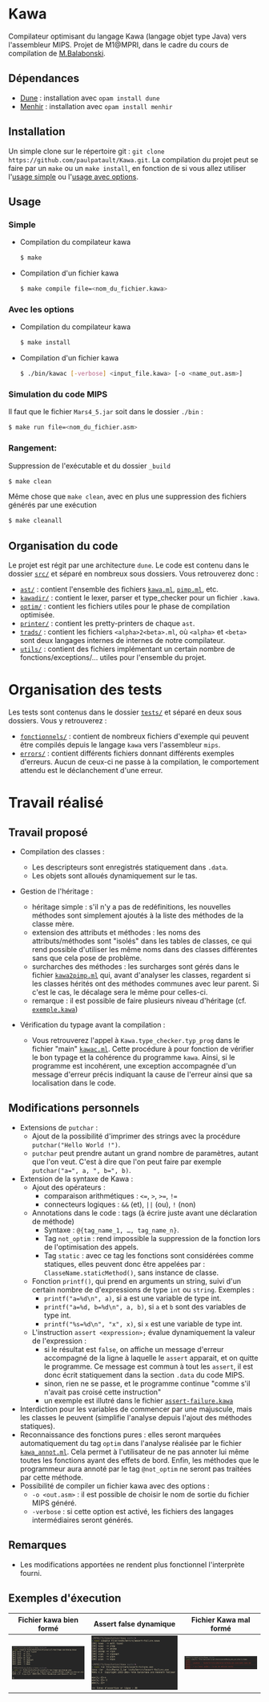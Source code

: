 # Kawa

Compilateur optimisant du langage Kawa (langage objet type Java) vers l'assembleur MIPS.
Projet de M1@MPRI, dans le cadre du cours de compilation de [M.Balabonski](https://www.lri.fr/~blsk/).

## Dépendances

- [Dune](https://dune.build) : installation avec `opam install dune`
- [Menhir](http://gallium.inria.fr/~fpottier/menhir/) : installation avec `opam install menhir`

## Installation

Un simple clone sur le répertoire git : `git clone https://github.com/paulpatault/Kawa.git`.
La compilation du projet peut se faire par un `make` ou un `make install`, en fonction de
si vous allez utiliser l'[usage simple](https://github.com/paulpatault/Kawa#simple)
ou l'[usage avec options](https://github.com/paulpatault/Kawa#avec-les-options).

## Usage

### Simple
  + Compilation du compilateur kawa
      ```bash
      $ make
      ```
  + Compilation d'un fichier kawa
      ```bash
      $ make compile file=<nom_du_fichier.kawa>
      ```

### Avec les options
+ Compilation du compilateur kawa
    ```bash
    $ make install
    ```
+ Compilation d'un fichier kawa
    ```bash
    $ ./bin/kawac [-verbose] <input_file.kawa> [-o <name_out.asm>]
    ```

### Simulation du code MIPS
Il faut que le fichier `Mars4_5.jar` soit dans le dossier `./bin` :
  ```bash
  $ make run file=<nom_du_fichier.asm>
  ```

### Rangement:
Suppression de l'exécutable et du dossier `_build`
```bash
$ make clean
```
Même chose que `make clean`, avec en plus une suppression des fichiers générés par une exécution
```bash
$ make cleanall
```

## Organisation du code
Le projet est régit par une architecture `dune`.
Le code est contenu dans le dossier [`src/`](./src) et séparé en nombreux sous dossiers.
Vous retrouverez donc :
- [`ast/`](./src/ast) : contient l'ensemble des fichiers [`kawa.ml`](./src/ast/kawa.ml), [`pimp.ml`](./src/ast/pimp.ml), etc.
- [`kawadir/`](./src/kawadir) : contient le lexer, parser et type\_checker pour un fichier `.kawa`.
- [`optim/`](./src/optim) : contient les fichiers utiles pour le phase de compilation optimisée.
- [`printer/`](./src/printer) : contient les pretty-printers de chaque `ast`.
- [`trads/`](./src/trads) : contient les fichiers `<alpha>2<beta>.ml`, où `<alpha>` et `<beta>` sont deux
  langages internes de internes de notre compilateur.
- [`utils/`](./src/utils) : contient des fichiers implémentant un certain nombre de fonctions/exceptions/...
  utiles pour l'ensemble du projet.

# Organisation des tests
Les tests sont contenus dans le dossier [`tests/`](./tests) et séparé en deux sous dossiers.
Vous y retrouverez :
- [`fonctionnels/`](./tests/fonctionnels) : contient de nombreux fichiers d'exemple qui peuvent être compilés depuis
  le langage `kawa` vers l'assembleur `mips`.
- [`errors/`](./tests/errors) : contient différents fichiers donnant différents exemples d'erreurs.
  Aucun de ceux-ci ne passe à la compilation, le comportement attendu est le déclanchement
  d'une erreur.

# Travail réalisé
## Travail proposé
- Compilation des classes :
  - Les descripteurs sont enregistrés statiquement dans `.data`.
  - Les objets sont alloués dynamiquement sur le tas.
- Gestion de l'héritage :
  - héritage simple : s'il n'y a pas de redéfinitions, les nouvelles méthodes sont simplement ajoutés
  à la liste des méthodes de la classe mère.
  - extension des attributs et méthodes : les noms des attributs/méthodes sont "isolés" dans
  les tables de classes, ce qui rend possible d'utiliser les même noms dans des classes
  différentes sans que cela pose de problème.
  - surcharches des méthodes : les surcharges sont gérés dans le fichier [`kawa2pimp.ml`](./src/trads/kawa2pimp.ml)
  qui, avant d'analyser les classes, regardent si les classes hérités ont des méthodes communes
  avec leur parent. Si c'est le cas, le décalage sera le même pour celles-ci.
  - remarque : il est possible de faire plusieurs niveau d'héritage (cf. [`exemple.kawa`](./tests/fonctionnels/6-heritage-complexe.kawa))

- Vérification du typage avant la compilation :
  - Vous retrouverez l'appel à `Kawa.type_checker.typ_prog` dans le fichier "main" [`kawac.ml`](./src/kawac.ml).
  Cette procédure à pour fonction de vérifier le bon typage et la cohérence du programme `kawa`.
  Ainsi, si le programme est incohérent, une exception accompagnée d'un message d'erreur
  précis indiquant la cause de l'erreur ainsi que sa localisation dans le code.

## Modifications personnels
- Extensions de `putchar` :
  - Ajout de la possibilité d'imprimer des strings avec la procédure `putchar("Hello World !")`.
  - `putchar` peut prendre autant un grand nombre de paramètres, autant que l'on veut. C'est à dire
  que l'on peut faire par exemple `putchar("a=", a, ", b=", b)`.
- Extension de la syntaxe de Kawa :
  - Ajout des opérateurs :
    - comparaison arithmétiques : `<=`, `>`, `>=`, `!=`
    - connecteurs logiques : `&&` (et), `||` (ou), `!` (non)
  - Annotations dans le code : tags (à écrire juste avant une déclaration de méthode)
    - Syntaxe : `@{tag_name_1, …, tag_name_n}`.
    - Tag `not_optim` : rend impossible la suppression de la fonction lors de l'optimisation des appels.
    - Tag `static` : avec ce tag les fonctions sont considérées comme statiques, elles peuvent donc être appelées par : `ClasseName.staticMethod()`, sans instance de classe.
  - Fonction `printf()`, qui prend en arguments un string, suivi d'un certain nombre de d'expressions de type `int` ou `string`. Exemples :
    - `printf("a=%d\n", a)`, si a est une variable de type int.
    - `printf("a=%d, b=%d\n", a, b)`, si `a` et `b` sont des variables de type int.
    - `printf("%s=%d\n", "x", x)`, si `x` est une variable de type int.
  - L'instruction `assert <expression>;` évalue dynamiquement la valeur de l'expression :
    - si le résultat est `false`, on affiche un message d'erreur accompagné de la ligne à laquelle le `assert` apparait, et on quitte le programme. Ce message est commun à tout les `assert`, il est donc écrit statiquement dans la section `.data` du code MIPS.
    - sinon, rien ne se passe, et le programme continue "comme s'il n'avait pas croisé cette instruction"
    - un exemple est illutré dans le fichier [`assert-failure.kawa`](./tests/errors/assert-failure.kawa)
- Interdiction pour les variables de commencer par une majuscule, mais les classes le peuvent (simplifie l'analyse depuis l'ajout des méthodes statiques).
- Reconnaissance des fonctions pures : elles seront marquées automatiquement du tag `optim`
  dans l'analyse réalisée par le fichier [`kawa_annot.ml`](./src/kawadir/kawa_annot.ml).
  Cela permet à l'utilisateur de ne pas annoter lui même toutes les fonctions ayant des effets de bord.
  Enfin, les méthodes que le programmeur aura annoté par le tag `@not_optim` ne seront pas traitées
  par cette méthode.
- Possibilité de compiler un fichier kawa avec des options :
  - `-o <out.asm>` : il est possible de choisir le nom de sortie du fichier MIPS généré.
  - `-verbose` : si cette option est activé, les fichiers des langages intermédiaires seront générés.


## Remarques
- Les modifications apportées ne rendent plus fonctionnel l'interprète fourni.


## Exemples d'éxecution

| Fichier kawa bien formé | Assert false dynamique | Fichier Kawa mal formé |
|-|-|-|
| ![](./utils/assets/run-1.png) | ![](./utils/assets/run-2.png) | ![](./utils/assets/run-error-1.png) |

